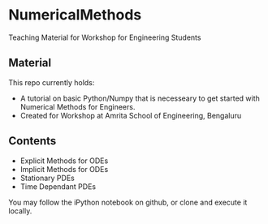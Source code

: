 # NumericalMethods
Teaching Material for Workshop for Engineering Students

## Material

This repo currently holds:

* A tutorial on basic Python/Numpy that is necesseary to get started with Numerical Methods for Engineers.
* Created for Workshop at Amrita School of Engineering, Bengaluru

## Contents

* Explicit Methods for ODEs
* Implicit Methods for ODEs
* Stationary PDEs
* Time Dependant PDEs


You may follow the iPython notebook on github, or clone and execute it locally.
